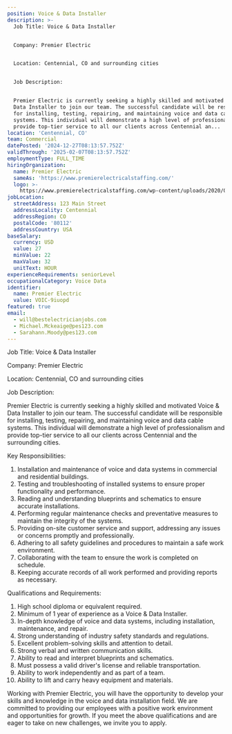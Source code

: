 ```yaml
---
position: Voice & Data Installer
description: >-
  Job Title: Voice & Data Installer


  Company: Premier Electric


  Location: Centennial, CO and surrounding cities 


  Job Description:


  Premier Electric is currently seeking a highly skilled and motivated Voice &
  Data Installer to join our team. The successful candidate will be responsible
  for installing, testing, repairing, and maintaining voice and data cable
  systems. This individual will demonstrate a high level of professionalism and
  provide top-tier service to all our clients across Centennial an...
location: 'Centennial, CO'
team: Commercial
datePosted: '2024-12-27T08:13:57.752Z'
validThrough: '2025-02-07T08:13:57.752Z'
employmentType: FULL_TIME
hiringOrganization:
  name: Premier Electric
  sameAs: 'https://www.premierelectricalstaffing.com/'
  logo: >-
    https://www.premierelectricalstaffing.com/wp-content/uploads/2020/05/Premier-Electrical-Staffing-logo.png
jobLocation:
  streetAddress: 123 Main Street
  addressLocality: Centennial
  addressRegion: CO
  postalCode: '80112'
  addressCountry: USA
baseSalary:
  currency: USD
  value: 27
  minValue: 22
  maxValue: 32
  unitText: HOUR
experienceRequirements: seniorLevel
occupationalCategory: Voice Data
identifier:
  name: Premier Electric
  value: VOIC-9iuopd
featured: true
email:
  - will@bestelectricianjobs.com
  - Michael.Mckeaige@pes123.com
  - Sarahann.Moody@pes123.com
---
```




Job Title: Voice & Data Installer

Company: Premier Electric

Location: Centennial, CO and surrounding cities 

Job Description:

Premier Electric is currently seeking a highly skilled and motivated Voice & Data Installer to join our team. The successful candidate will be responsible for installing, testing, repairing, and maintaining voice and data cable systems. This individual will demonstrate a high level of professionalism and provide top-tier service to all our clients across Centennial and the surrounding cities.

Key Responsibilities:

1. Installation and maintenance of voice and data systems in commercial and residential buildings.
2. Testing and troubleshooting of installed systems to ensure proper functionality and performance.
3. Reading and understanding blueprints and schematics to ensure accurate installations.
4. Performing regular maintenance checks and preventative measures to maintain the integrity of the systems.
5. Providing on-site customer service and support, addressing any issues or concerns promptly and professionally.
6. Adhering to all safety guidelines and procedures to maintain a safe work environment.
7. Collaborating with the team to ensure the work is completed on schedule.
8. Keeping accurate records of all work performed and providing reports as necessary.

Qualifications and Requirements:

1. High school diploma or equivalent required.
2. Minimum of 1 year of experience as a Voice & Data Installer.
3. In-depth knowledge of voice and data systems, including installation, maintenance, and repair.
4. Strong understanding of industry safety standards and regulations.
5. Excellent problem-solving skills and attention to detail.
6. Strong verbal and written communication skills.
7. Ability to read and interpret blueprints and schematics.
8. Must possess a valid driver's license and reliable transportation.
9. Ability to work independently and as part of a team.
10. Ability to lift and carry heavy equipment and materials.

Working with Premier Electric, you will have the opportunity to develop your skills and knowledge in the voice and data installation field. We are committed to providing our employees with a positive work environment and opportunities for growth. If you meet the above qualifications and are eager to take on new challenges, we invite you to apply.
